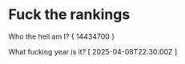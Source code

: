 # Fuck the rankings

Who the hell am I?
{ 14434700 }

What fucking year is it?
[ 2025-04-08T22:30:00Z ]
